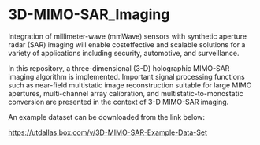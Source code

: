 # 3D-MIMO-SAR_Imaging

Integration of millimeter-wave (mmWave) sensors with synthetic aperture radar (SAR) imaging will enable costeffective
and scalable solutions for a variety of applications including security, automotive, and surveillance.

In this repository, a three-dimensional (3-D) holographic MIMO-SAR imaging algorithm is implemented. Important signal processing functions
such as near-field multistatic image reconstruction suitable for large MIMO apertures, multi-channel array calibration, and multistatic-to-monostatic conversion are presented in the context
of 3-D MIMO-SAR imaging.

An example dataset can be downloaded from the link below:

https://utdallas.box.com/v/3D-MIMO-SAR-Example-Data-Set
